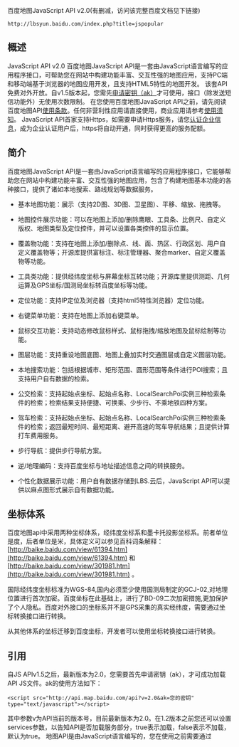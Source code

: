 百度地图JavaScript API v2.0(有删减，访问该完整百度文档见下链接)

    http://lbsyun.baidu.com/index.php?title=jspopular

概述
----
JavaScript API v2.0
百度地图JavaScript API是一套由JavaScript语言编写的应用程序接口，可帮助您在网站中构建功能丰富、交互性强的地图应用，支持PC端和移动端基于浏览器的地图应用开发，且支持HTML5特性的地图开发。
该套API免费对外开放。自v1.5版本起，您需先[申请密钥（ak）](http://lbsyun.baidu.com/apiconsole/key?application=key)才可使用，接口（除发送短信功能外）无使用次数限制。
在您使用百度地图JavaScript API之前，请先阅读百度地图API[使用条款](http://lbsyun.baidu.com/index.php?title=open/law#qa001)。任何非营利性应用请直接使用，商业应用请参考[使用须知](http://lbsyun.baidu.com/index.php?title=open/question)。
JavaScript API首家支持Https，如需要申请Https服务，请您[认证企业信息](http://lbsyun.baidu.com/apiconsole/auth)，成为企业认证用户后，https将自动开通，同时获得更高的服务配额。

简介
----
百度地图JavaScript API是一套由JavaScript语言编写的应用程序接口，它能够帮助您在网站中构建功能丰富、交互性强的地图应用，包含了构建地图基本功能的各种接口，提供了诸如本地搜索、路线规划等数据服务。

* 基本地图功能：展示（支持2D图、3D图、卫星图）、平移、缩放、拖拽等。

* 地图控件展示功能：可以在地图上添加/删除鹰眼、工具条、比例尺、自定义版权、地图类型及定位控件，并可以设置各类控件的显示位置。

* 覆盖物功能：支持在地图上添加/删除点、线、面、热区、行政区划、用户自定义覆盖物等；开源库提供富标注、标注管理器、聚合marker、自定义覆盖物等功能。

* 工具类功能：提供经纬度坐标与屏幕坐标互转功能；开源库里提供测距、几何运算及GPS坐标/国测局坐标转百度坐标等功能。

* 定位功能：支持IP定位及浏览器（支持html5特性浏览器）定位功能。

* 右键菜单功能：支持在地图上添加右键菜单。

* 鼠标交互功能：支持动态修改鼠标样式、鼠标拖拽/缩放地图及鼠标绘制等功能。

* 图层功能：支持重设地图底图、地图上叠加实时交通图层或自定义图层功能。

* 本地搜索功能：包括根据城市、矩形范围、圆形范围等条件进行POI搜索；且支持用户自有数据的检索。

* 公交检索：支持起始点坐标、起始点名称、LocalSearchPoi实例三种检索条件的检索；检索结果支持便捷、可换乘、少步行、不乘地铁四种方案。

* 驾车检索：支持起始点坐标、起始点名称、LocalSearchPoi实例三种检索条件的检索；返回最短时间、最短距离、避开高速的驾车导航结果；且提供计算打车费用服务。

* 步行导航：提供步行导航方案。

* 逆/地理编码：支持百度坐标与地址描述信息之间的转换服务。

* 个性化数据展示功能：用户自有数据存储到LBS.云后，JavaScript API可以提供以麻点图形式展示自有数据功能。

坐标体系
--------

百度地图api中采用两种坐标体系，经纬度坐标系和墨卡托投影坐标系。前者单位是度，后者单位是米，具体定义可以参见百科词条解释：[http://baike.baidu.com/view/61394.htm](http://baike.baidu.com/view/61394.htm) 和 [http://baike.baidu.com/view/301981.htm](http://baike.baidu.com/view/301981.htm) 。

国际经纬度坐标标准为WGS-84,国内必须至少使用国测局制定的GCJ-02,对地理位置进行首次加密。百度坐标在此基础上，进行了BD-09二次加密措施,更加保护了个人隐私。百度对外接口的坐标系并不是GPS采集的真实经纬度，需要通过坐标转换接口进行转换。

从其他体系的坐标迁移到百度坐标，开发者可以使用坐标转换接口进行转换。

引用
----

自JS APIv1.5之后，最新版本为2.0，您需要首先申请密钥（ak），才可成功加载API JS文件。ak的使用方法如下：

    <script src="http://api.map.baidu.com/api?v=2.0&ak=您的密钥" type="text/javascript"></script>

其中参数v为API当前的版本号，目前最新版本为2.0。在1.2版本之前您还可以设置services参数，以告知API是否加载服务部分，true表示加载，false表示不加载，默认为true。
地图API是由JavaScript语言编写的，您在使用之前需要通过<script>标签将API引用到页面中：
使用V1.4及以前版本的引用方式：

    <script src="http://api.map.baidu.com/api?v=1.4" type="text/javascript"></script>

使用V2.0版本的引用方式：

    <script src="http://api.map.baidu.com/api?v=2.0&ak=您的密钥" type="text/javascript"></script>

其中参数v为API当前的版本号，目前最新版本为2.0。在1.2版本之前您还可以设置services参数，以告知API是否加载服务部分，true表示加载，false表示不加载，默认为true。
